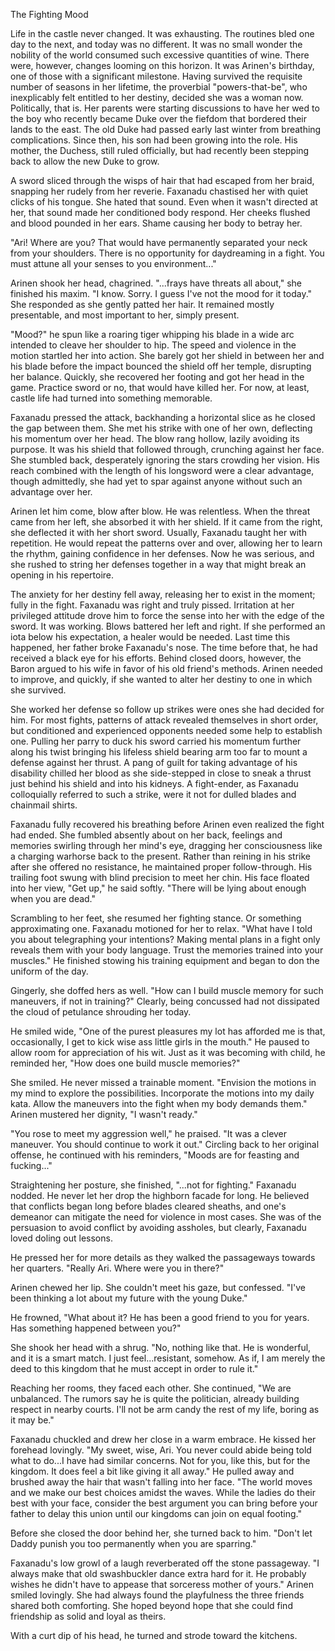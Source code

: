 The Fighting Mood

Life in the castle never changed. It was exhausting. The routines bled one day to the next, and today was no different. It was no small wonder the nobility of the world consumed such excessive quantities of wine. There were, however, changes looming on this horizon. It was Arinen's birthday, one of those with a significant milestone. Having survived the requisite number of seasons in her lifetime, the proverbial "powers-that-be", who inexplicably felt entitled to her destiny, decided she was a woman now. Politically, that is. Her parents were starting discussions to have her wed to the boy who recently became Duke over the fiefdom that bordered their lands to the east. The old Duke had passed early last winter from breathing complications. Since then, his son had been growing into the role. His mother, the Duchess, still ruled officially, but had recently been stepping back to allow the new Duke to grow.

A sword sliced through the wisps of hair that had escaped from her braid, snapping her rudely from her reverie. Faxanadu chastised her with quiet clicks of his tongue. She hated that sound. Even when it wasn't directed at her, that sound made her conditioned body respond. Her cheeks flushed and blood pounded in her ears. Shame causing her body to betray her.

"Ari! Where are you? That would have permanently separated your neck from your shoulders. There is no opportunity for daydreaming in a fight. You must attune all your senses to you environment..."

Arinen shook her head, chagrined. "...frays have threats all about," she finished his maxim. "I know. Sorry. I guess I've not the mood for it today." She responded as she gently patted her hair. It remained mostly presentable, and most important to her, simply present.

"Mood?" he spun like a roaring tiger whipping his blade in a wide arc intended to cleave her shoulder to hip. The speed and violence in the motion startled her into action. She barely got her shield in between her and his blade before the impact bounced the shield off her temple, disrupting her balance. Quickly, she recovered her footing and got her head in the game. Practice sword or no, that would have killed her. For now, at least, castle life had turned into something memorable.

Faxanadu pressed the attack, backhanding a horizontal slice as he closed the gap between them. She met his strike with one of her own, deflecting his momentum over her head. The blow rang hollow, lazily avoiding its purpose. It was his shield that followed through, crunching against her face. She stumbled back, desperately ignoring the stars crowding her vision. His reach combined with the length of his longsword were a clear advantage, though admittedly, she had yet to spar against anyone without such an advantage over her.

Arinen let him come, blow after blow. He was relentless. When the threat came from her left, she absorbed it with her shield. If it came from the right, she deflected it with her short sword. Usually, Faxanadu taught her with repetition. He would repeat the patterns over and over, allowing her to learn the rhythm, gaining confidence in her defenses. Now he was serious, and she rushed to string her defenses together in a way that might break an opening in his repertoire.

The anxiety for her destiny fell away, releasing her to exist in the moment; fully in the fight. Faxanadu was right and truly pissed. Irritation at her privileged attitude drove him to force the sense into her with the edge of the sword. It was working. Blows battered her left and right. If she performed an iota below his expectation, a healer would be needed. Last time this happened, her father broke Faxanadu's nose. The time before that, he had received a black eye for his efforts. Behind closed doors, however, the Baron argued to his wife in favor of his old friend's methods. Arinen needed to improve, and quickly, if she wanted to alter her destiny to one in which she survived.

She worked her defense so follow up strikes were ones she had decided for him. For most fights, patterns of attack revealed themselves in short order, but conditioned and experienced opponents needed some help to establish one. Pulling her parry to duck his sword carried his momentum further along his twist bringing his lifeless shield bearing arm too far to mount a defense against her thrust. A pang of guilt for taking advantage of his disability chilled her blood as she side-stepped in close to sneak a thrust just behind his shield and into his kidneys. A fight-ender, as Faxanadu colloquially referred to such a strike, were it not for dulled blades and chainmail shirts.

Faxanadu fully recovered his breathing before Arinen even realized the fight had ended. She fumbled absently about on her back, feelings and memories swirling through her mind's eye, dragging her consciousness like a charging warhorse back to the present. Rather than reining in his strike after she offered no resistance, he maintained proper follow-through. His trailing foot swung with blind precision to meet her chin. His face floated into her view, "Get up," he said softly. "There will be lying about enough when you are dead."

Scrambling to her feet, she resumed her fighting stance. Or something approximating one. Faxanadu motioned for her to relax. "What have I told you about telegraphing your intentions? Making mental plans in a fight only reveals them with your body language. Trust the memories trained into your muscles." He finished stowing his training equipment and began to don the uniform of the day.

Gingerly, she doffed hers as well. "How can I build muscle memory for such maneuvers, if not in training?" Clearly, being concussed had not dissipated the cloud of petulance shrouding her today.

He smiled wide, "One of the purest pleasures my lot has afforded me is that, occasionally, I get to kick wise ass little girls in the mouth." He paused to allow room for appreciation of his wit. Just as it was becoming with child, he reminded her, "How does one build muscle memories?"

She smiled. He never missed a trainable moment. "Envision the motions in my mind to explore the possibilities. Incorporate the motions into my daily kata. Allow the maneuvers into the fight when my body demands them." Arinen mustered her dignity, "I wasn't ready."

"You rose to meet my aggression well," he praised. "It was a clever maneuver. You should continue to work it out." Circling back to her original offense, he continued with his reminders, "Moods are for feasting and fucking..."

Straightening her posture, she finished, "...not for fighting." Faxanadu nodded. He never let her drop the highborn facade for long. He believed that conflicts began long before blades cleared sheaths, and one's demeanor can mitigate the need for violence in most cases. She was of the persuasion to avoid conflict by avoiding assholes, but clearly, Faxanadu loved doling out lessons.

He pressed her for more details as they walked the passageways towards her quarters. "Really Ari. Where were you in there?"

Arinen chewed her lip. She couldn't meet his gaze, but confessed. "I've been thinking a lot about my future with the young Duke."

He frowned, "What about it? He has been a good friend to you for years. Has something happened between you?"

She shook her head with a shrug. "No, nothing like that. He is wonderful, and it is a smart match. I just feel...resistant, somehow. As if, I am merely the deed to this kingdom that he must accept in order to rule it."

Reaching her rooms, they faced each other. She continued, "We are unbalanced. The rumors say he is quite the politician, already building respect in nearby courts. I'll not be arm candy the rest of my life, boring as it may be."

Faxanadu chuckled and drew her close in a warm embrace. He kissed her forehead lovingly. "My sweet, wise, Ari. You never could abide being told what to do...I have had similar concerns. Not for you, like this, but for the kingdom. It does feel a bit like giving it all away." He pulled away and brushed away the hair that wasn't falling into her face. "The world moves and we make our best choices amidst the waves. While the ladies do their best with your face, consider the best argument you can bring before your father to delay this union until our kingdoms can join on equal footing."

Before she closed the door behind her, she turned back to him. "Don't let Daddy punish you too permanently when you are sparring."

Faxanadu's low growl of a laugh reverberated off the stone passageway. "I always make that old swashbuckler dance extra hard for it. He probably wishes he didn't have to appease that sorceress mother of yours." Arinen smiled lovingly. She had always found the playfulness the three friends shared both comforting. She hoped beyond hope that she could find friendship as solid and loyal as theirs.

With a curt dip of his head, he turned and strode toward the kitchens.